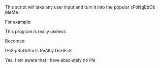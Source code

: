 This script will take any user input and turn it into the popular sPoNgEbOb MeMe

For example:

This program is really useless

Becomes:

tHiS pRoGrAm Is ReAlLy UsElEsS



Yes, I am aware that I have absolutely no life
